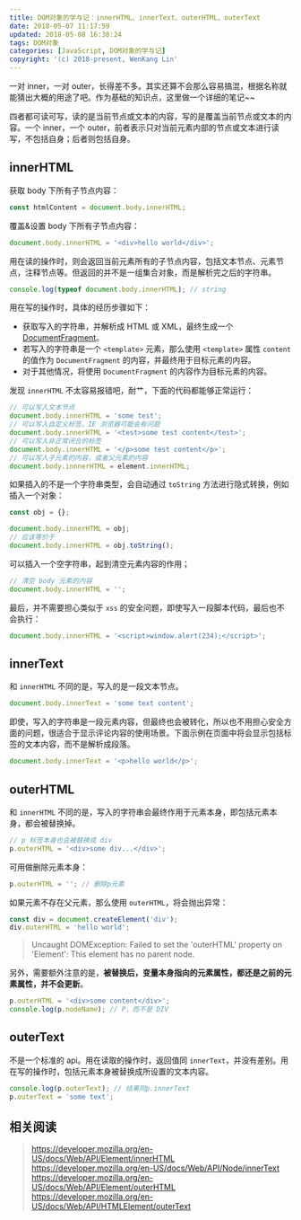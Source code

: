 ```yaml
---
title: DOM对象的学与记：innerHTML、innerText、outerHTML、outerText
date: 2018-05-07 11:17:59
updated: 2018-05-08 16:38:24
tags: DOM对象
categories: [JavaScript, DOM对象的学与记]
copyright: '(c) 2018-present, WenKang Lin'
---
```


一对 inner，一对 outer，长得差不多。其实还算不会那么容易搞混，根据名称就能猜出大概的用途了吧。作为基础的知识点，这里做一个详细的笔记~~

四者都可读可写，读的是当前节点或文本的内容，写的是覆盖当前节点或文本的内容。一个 inner，一个 outer，前者表示只对当前元素内部的节点或文本进行读写，不包括自身；后者则包括自身。

<!-- more -->

## innerHTML

获取 body 下所有子节点内容：

```js
const htmlContent = document.body.innerHTML;
```

覆盖&设置 body 下所有子节点内容：

```js
document.body.innerHTML = '<div>hello world</div>';
```

用在读的操作时，则会返回当前元素所有的子节点内容，包括文本节点、元素节点，注释节点等。但返回的并不是一组集合对象，而是解析完之后的字符串。

```js
console.log(typeof document.body.innerHTML); // string
```

用在写的操作时，具体的经历步骤如下：

* 获取写入的字符串，并解析成 HTML 或 XML，最终生成一个 [DocumentFragment][documentfragment]。
* 若写入的字符串是一个 `<template>` 元素，那么使用 `<template>` 属性 `content` 的值作为 `DocumentFragment` 的内容，并最终用于目标元素的内容。
* 对于其他情况，将使用 `DocumentFragment` 的内容作为目标元素的内容。

发现 `innerHTML` 不太容易报错吧，耐艹，下面的代码都能够正常运行：

```js
// 可以写入文本节点
document.body.innerHTML = 'some test';
// 可以写入自定义标签。IE 浏览器可能会有问题
document.body.innerHTML = '<test>some test content</test>';
// 可以写入非正常闭合的标签
document.body.innerHTML = '</p>some test content</p>';
// 可以写入子元素的内容，或者父元素的内容
document.body.innnerHTML = element.innerHTML;
```

如果插入的不是一个字符串类型，会自动通过 `toString` 方法进行隐式转换，例如插入一个对象：

```js
const obj = {};

document.body.innerHTML = obj;
// 应该等价于
document.body.innerHTML = obj.toString();
```

可以插入一个空字符串，起到清空元素内容的作用；

```js
// 清空 body 元素的内容
document.body.innerHTML = '';
```

最后，并不需要担心类似于 `xss` 的安全问题，即使写入一段脚本代码，最后也不会执行：

```js
document.body.innerHTML = '<script>window.alert(234);</script>';
```

## innerText

和 `innerHTML` 不同的是，写入的是一段文本节点。

```js
document.body.innerText = 'some text content';
```

即使，写入的字符串是一段元素内容，但最终也会被转化，所以也不用担心安全方面的问题，很适合于显示评论内容的使用场景。下面示例在页面中将会显示包括标签的文本内容，而不是解析成段落。

```js
document.body.innerText = '<p>hello world</p>';
```

## outerHTML

和 `innerHTML` 不同的是，写入的字符串会最终作用于元素本身，即包括元素本身，都会被替换掉。

```js
// p 标签本身也会被替换成 div
p.outerHTML = '<div>some div...</div>';
```

可用做删除元素本身：

```js
p.outerHTML = ''; // 删除p元素
```

如果元素不存在父元素，那么使用 `outerHTML`，将会抛出异常：

```js
const div = document.createElement('div');
div.outerHTML = 'hello world';
```

> Uncaught DOMException: Failed to set the 'outerHTML' property on 'Element': This element has no parent node.

另外，需要额外注意的是，**被替换后，变量本身指向的元素属性，都还是之前的元素属性，并不会更新**。

```js
p.outerHTML = '<div>some content</div>';
console.log(p.nodeName); // P，而不是 DIV
```

## outerText

不是一个标准的 api。用在读取的操作时，返回值同 `innerText`，并没有差别。用在写的操作时，包括元素本身被替换成所设置的文本内容。

```js
console.log(p.outerText); // 结果同p.innerText
p.outerText = 'some text';
```

## 相关阅读

> https://developer.mozilla.org/en-US/docs/Web/API/Element/innerHTML<br> https://developer.mozilla.org/en-US/docs/Web/API/Node/innerText<br> https://developer.mozilla.org/en-US/docs/Web/API/Element/outerHTML<br> https://developer.mozilla.org/en-US/docs/Web/API/HTMLElement/outerText

[documentfragment]: https://developer.mozilla.org/en-US/docs/Web/API/DocumentFragment
